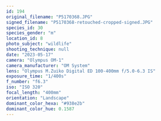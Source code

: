 ```yaml
---
id: 194
original_filename: "P5170368.JPG"
signed_filename: "P5170368-retouched-cropped-signed.JPG"
species_id: 30
species_gender: "m"
location_id: 8
photo_subject: "wildlife"
shooting_technique: null
date: "2023-05-17"
camera: "Olympus OM-1"
camera_manufacturer: "OM System"
lens: "Olympus M.Zuiko Digital ED 100-400mm f/5.0-6.3 IS"
exposure_time: "1/400s"
f_number: "f6.3"
iso: "ISO 320"
focal_length: "400mm"
orientation: "Landscape"
dominant_color_hexa: "#938e2b"
dominant_color_hue: 0.1587
---
```

